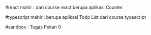 #react mahir : dari course react berupa aplikasi Counter

#typescript mahir : berupa aplikasi Todo List dari course tyoescript

#sandbox : Tugas Pekan 0
